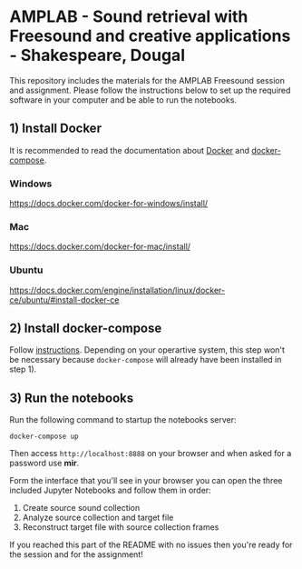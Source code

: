 # AMPLAB - Sound retrieval with Freesound and creative applications - Shakespeare, Dougal

This repository includes the materials for the AMPLAB Freesound session and assignment.
Please follow the instructions below to set up the required software in your computer and be able to run the notebooks.


## 1) Install Docker

It is recommended to read the documentation about [Docker](https://docs.docker.com/)
and [docker-compose](https://docs.docker.com/compose/).

### Windows
https://docs.docker.com/docker-for-windows/install/

### Mac
https://docs.docker.com/docker-for-mac/install/

### Ubuntu
https://docs.docker.com/engine/installation/linux/docker-ce/ubuntu/#install-docker-ce

## 2) Install docker-compose

Follow [instructions](https://docs.docker.com/compose/install/).
Depending on your operartive system, this step won't be necessary because `docker-compose` will already have been installed in step 1).

## 3) Run the notebooks

Run the following command to startup the notebooks server:

    docker-compose up

Then access `http://localhost:8888` on your browser and when asked for a password use **mir**.

Form the interface that you'll see in your browser you can open the three included Jupyter Notebooks and follow them in order:

 1) Create source sound collection
 2) Analyze source collection and target file
 3) Reconstruct target file with source collection frames
 

If you reached this part of the README with no issues then you're ready for the session and for the assignment!
